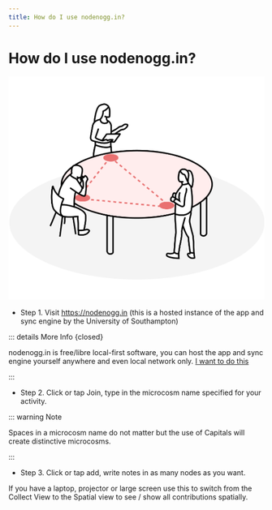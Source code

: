 ```yaml
---
title: How do I use nodenogg.in?
---
```


# How do I use nodenogg.in?

![nodenogg.in being used](../assets/people.png)

- Step 1. Visit https://nodenogg.in (this is a hosted instance of the app and sync engine by the University of Southampton) 

::: details More Info {closed}

nodenogg.in is free/libre local-first software, you can host the app and sync engine yourself anywhere and even local network only. [I want to do this](../deployment/01-overview)

:::


- Step 2. Click or tap Join, type in the microcosm name specified for your activity.

::: warning Note

Spaces in a microcosm name do not matter but the use of Capitals will create distinctive microcosms.

:::
- Step 3. Click or tap add, write notes in as many nodes as you want.

If you have a laptop, projector or large screen use this to switch from the Collect View to the Spatial view to see / show all contributions spatially.
